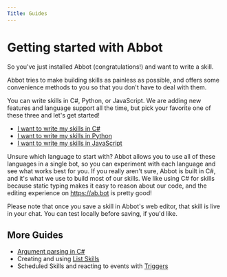 ```yaml
---
Title: Guides
---
```

# Getting started with Abbot

So you've just installed Abbot (congratulations!) and want to write a skill.

Abbot tries to make building skills as painless as possible, and offers some convenience methods to you so that you don't have to deal with them.

You can write skills in C#, Python, or JavaScript. We are adding new features and language support all the time, but pick your favorite one of these three and let's get started!

* [I want to write my skills in C#](hello-world-c-sharp)
* [I want to write my skills in Python](hello-world-python)
* [I want to write my skills in JavaScript](hello-world-javascript)

Unsure which language to start with? Abbot allows you to use all of these languages in a single bot, so you can experiment with each language and see what works best for you.
If you really aren't sure, Abbot is built in C#, and it's what we use to build most of our skills. We like using C# for skills because static typing makes it easy to reason about our code, and the editing experience on https://ab.bot is pretty good!

Please note that once you save a skill in Abbot's web editor, that skill is live in your chat. You can test locally before saving, if you'd like.

## More Guides

* [Argument parsing in C#](parsing-arguments-c-sharp.md)
* Creating and using [List Skills](listskills)
* Scheduled Skills and reacting to events with [Triggers](triggers)

